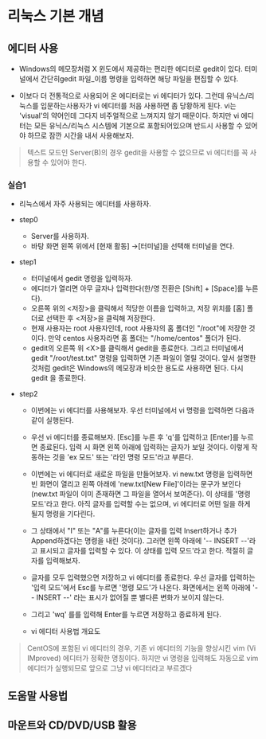 # 리눅스 기본 개념

## 에디터 사용

- Windows의 메모장처럼 X 윈도에서 제공하는 편리한 에디터로 gedit이 있다. 터미널에서 간단히gedit 파일_이름 명령을 입력하면 해당 파일을 편집할 수 있다.

- 이보다 더 전통적으로 사용되어 온 에디터로는 vi 에디터가 있다. 그런데 유닉스/리눅스를 입문하는사용자가 vi 에디터를 처음 사용하면 좀 당황하게 된다. vi는 'visual'의 약어인데 그다지 비주얼적으로 느껴지지 않기 때문이다. 하지만 vi 에디터는 모든 유닉스/리눅스 시스템에 기본으로 포함되어있으며 반드시 사용할 수 있어야 하므로 잠깐 시간을 내서 사용해보자.

> 텍스트 모드인 Server(B)의 경우 gedit을 사용할 수 없으므로 vi 에디터를 꼭 사용할 수 있어야 한다.

### 실습1
- 리눅스에서 자주 사용되는 에디터를 사용하자.

- step0
	- Server를 사용하자.
	- 바탕 화면 왼쪽 위에서 [현재 활동] →[터미널]을 선택해 터미널을 연다.

- step1
	- 터미널에서 gedit 명령을 입력하자.
	-  에디터가 열리면 아무 글자나 입력한다(한/영 전환은 [Shift] + [Space]를 누른다).
	- 오른쪽 위의 \<저장\>을 클릭해서 적당한 이름을 입력하고, 저장 위치를 [홈] 폴더로 선택한 후 \<저장\>을 클릭해 저장한다.
	- 현재 사용자는 root 사용자인데, root 사용자의 홈 폴더인 "/root"에 저장한 것이다. 만약 centos 사용자라면 홈 폴더는 "/home/centos" 폴더가 된다.
	- gedit의 오른쪽 위 \<X\>를 클릭해서 gedit을 종료한다. 그리고 터미널에서 gedit "/root/test.txt" 명령을 입력하면 기존 파일이 열릴 것이다. 앞서 설명한 것처럼 gedit은 Windows의 메모장과 비슷한 용도로 사용하면 된다. 다시 gedit 을 종료한다.
	
- step2
	- 이번에는 vi 에디터를 사용해보자. 우선 터미널에서 vi 명령을 입력하면 다음과 같이 실행된다.
	-  우선 vi 에디터를 종료해보자. [Esc]를 누른 후 'q'를 입력하고 [Enter]를 누르면 종료된다. 입력 시 화면 왼쪽 아래에 입력하는 글자가 보일 것이다. 이렇게 작동하는 것을 'ex 모드' 또는 '라인 명령 모드'라고 부른다.
	- 이번에는 vi 에디터로 새로운 파일을 만들어보자. vi new.txt 명령을 입력하면 빈 화면이 열리고 왼쪽 아래에 'new.txt[New File]'이라는 문구가 보인다 (new.txt 파일이 이미 존재하면 그 파일을 열어서 보여준다). 이 상태를 '명령 모드'라고 한다. 아직 글자를 입력할 수는 없으며, vi 에디터로 어떤 일을 하게 될지 명령을 기다린다.
	- 그 상태에서 "I" 또는 "A"를 누른다(이는 글자를 입력 Insert하거나 추가 Append하겠다는 명령을 내린 것이다). 그러면 왼쪽 아래에 '-- INSERT --'라고 표시되고 글자를 입력할 수 있다. 이 상태를 입력 모드'라고 한다. 적절히 글자를 입력해보자.
	
	- 글자를 모두 입력했으면 저장하고 vi 에디터를 종료한다. 우선 글자를 입력하는 '입력 모드'에서 Esc를 누르면 '명령 모드'가 나온다. 화면에서는 왼쪽 아래에 '-- INSERT --' 라는 표시가 없어질 뿐 별다른 변화가 보이지 않는다.
	- 그리고 'wq' 를를 입력해 Enter를 누르면 저장하고 종료하게 된다.

	- vi 에디터 사용법 개요도
	

	
> CentOS에 포함된 vi 에디터의 경우, 기존 vi 에디터의 기능을 향상시킨 vim (Vi IMproved) 에디터가 정확한 명칭이다. 하지만 vi 명령을 입력해도 자동으로 vim 에디터가 실행되므로 앞으로 그냥 vi 에디터라고 부르겠다



## 도움말 사용법

## 마운트와 CD/DVD/USB 활용